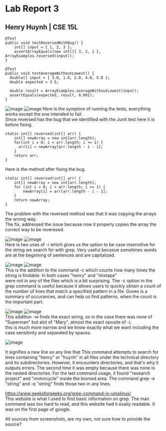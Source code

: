 # Lab Report 3 
## Henry Huynh | CSE 15L
  	@Test
	public void testReversedWithBug() {
  		int[] input = { 1, 2, 3 };
		assertArrayEquals(new int[]{ 3, 2, 1 }, ArrayExamples.reversed(input));
	}
 
    @Test
    public void testAverageWithoutLowest() {
      double[] input = { 3.0, 1.0, 2.0, 4.0, 5.0 };
      double expected = 3.5;

      double result = ArrayExamples.averageWithoutLowest(input);
      assertEquals(expected, result, 0.001);
    }


![image](https://i.imgur.com/Cw5ww8u.png)
![image](https://i.imgur.com/n8kUP9O.png)
Here is the symptom of running the tests, everything works except the one intended to fail.  
Since reversed has the bug that we identified with the Junit test here it is before fixing.    

    static int[] reversed(int[] arr) {
        int[] newArray = new int[arr.length];
        for(int i = 0; i < arr.length; i += 1) {
          arr[i] = newArray[arr.length - i - 1];
        }
        return arr;
    }     
    
Here is the method after fixing the bug.    

    static int[] reversed(int[] arr) {
        int[] newArray = new int[arr.length];
        for (int i = 0; i < arr.length; i += 1) {
            newArray[i] = arr[arr.length - i - 1];
        }
        return newArray;
    }
The problem with the reversed method was that it was copying the arrays the wrong way.   
The fix, addressed the issue because now it properly copies the array the correct way to be reveresed. 

![image](https://i.imgur.com/ouMhHnc.png)
![image](https://i.imgur.com/mVHMWwG.png)    
Here is two uses of -i which gives us the option to be case insensitive for the string we search for with grep. 
Very useful becasue sometimes words are at the beginning of sentences and are capitalized.   

![image](https://i.imgur.com/EGWIIss.png)
![image](https://github.com/huynhhenry/cse15l-lab-reports/assets/146884910/eb3c465c-d460-4d3f-85a6-b4fe1ae00040)    
This is the addition to the command -c which counts how many times the string is findable. In both cases "henry" and "mixtape"   
were not in any of the files which is a bit surprising.  The -c option in the grep command is useful because it allows users to quickly obtain a count of the number of lines that match a specified pattern in a file. Goves is a summary of occurances, and can help us find patterns, when the count is the important part. 

![image](https://i.imgur.com/gYVVEBU.png)
![image](https://i.imgur.com/SdQcS8W.png)      
This addition -w finds the exact string, so in the case there was none of "Superman" but alot of "Mary", almost the exact oposite of -i,    
this is much more narrow and we know exactly what we want including the case sensitivity and separated by spaces.

![image](https://i.imgur.com/fp6boYF.png)     
     
It signifies a new line so any line that This command attempts to search for lines containing "henry" or "huynh" in all files under the technical directory and its subdirectories. However, it encounters directories, and that's why it outputs errors. The second time it was empty because there was none in the nested directories. For the last command usage, it found "research project" and "motorcycle" inside the biomed area. The command grep -e "string" and -e "string" finds those two in any lines. 
      
https://www.geeksforgeeks.org/grep-command-in-unixlinux/         
This website is what I used to find basic information on grep. The man command was too hard to read, and this website had it esaily readable. It was on the first page of google. 

All sources from screenshots, are my own, not sure how to provide the source?


